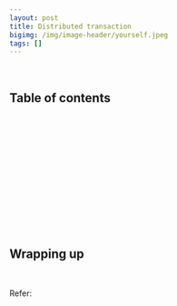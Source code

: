 ```yaml
---
layout: post
title: Distributed transaction
bigimg: /img/image-header/yourself.jpeg
tags: []
---
```





<br>

## Table of contents





<br>

## 





<br>

## 






<br>

## 




<br>

## 




<br>

## Wrapping up




<br>

Refer:

[]()